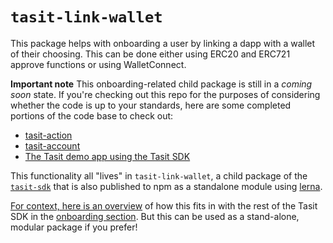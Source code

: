 # `tasit-link-wallet`

This package helps with onboarding a user by linking a dapp with a wallet of their choosing. This can be done either using ERC20 and ERC721 approve functions or using WalletConnect.

**Important note**
This onboarding-related child package is still in a _coming soon_ state. If you're checking out this repo for the purposes of considering whether the code is up to your standards, here are some completed portions of the code base to check out:

- [tasit-action](../tasit-action)
- [tasit-account](../tasit-account)
- [The Tasit demo app using the Tasit SDK](https://github.com/tasitlabs/tasit/tree/develop/demo)

This functionality all "lives" in `tasit-link-wallet`, a child package of the [`tasit-sdk`](https://github.com/tasitlabs/TasitSDK) that is also published to npm as a standalone module using [lerna](https://lernajs.io/).

[For context, here is an overview](../../README#for-users-that-do-have-funds) of how this fits in with the rest of the Tasit SDK in the [onboarding section](../../README#onboarding). But this can be used as a stand-alone, modular package if you prefer!
